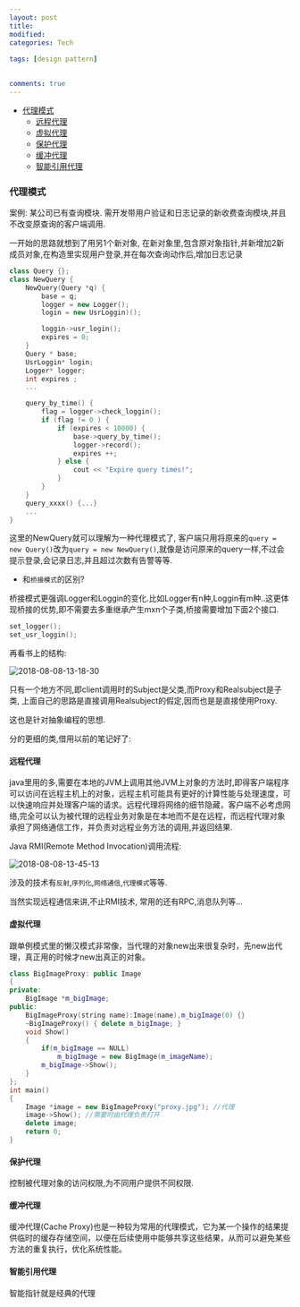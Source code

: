 ```yaml
---
layout: post
title:
modified:
categories: Tech
 
tags: [design pattern]

  
comments: true
---
```

<!-- TOC -->

- [代理模式](#代理模式)
    - [远程代理](#远程代理)
    - [虚拟代理](#虚拟代理)
    - [保护代理](#保护代理)
    - [缓冲代理](#缓冲代理)
    - [智能引用代理](#智能引用代理)

<!-- /TOC -->

### 代理模式

案例: 某公司已有查询模块. 需开发带用户验证和日志记录的新收费查询模块,并且不改变原查询的客户端调用.

一开始的思路就想到了用另1个新对象, 在新对象里,包含原对象指针,并新增加2新成员对象,在构造里实现用户登录,并在每次查询动作后,增加日志记录

```cpp
class Query {}; 
class NewQuery {
    NewQuery(Query *q) {
        base = q;
        logger = new Logger();
        login = new UsrLoggin)();

        loggin->usr_login();
        expires = 0;
    }
    Query * base;
    UsrLoggin* login;
    Logger* logger;
    int expires ;
    ...

    query_by_time() {
        flag = logger->check_loggin();
        if (flag != 0 ) {
            if (expires < 10000) {
                base->query_by_time();
                logger->record();
                expires ++;
            } else {
                cout << "Expire query times!";
            }
        }
    }
    query_xxxx() {...}
    ...
}
```

这里的NewQuery就可以理解为一种代理模式了, 客户端只用将原来的`query = new Query()`改为`query = new NewQuery()`,就像是访问原来的query一样,不过会提示登录,会记录日志,并且超过次数有告警等等.

* 和`桥接模式`的区别?

桥接模式更强调Logger和Loggin的变化.比如Logger有n种,Loggin有m种..这更体现桥接的优势,即不需要去多重继承产生mxn个子类,桥接需要增加下面2个接口.
```cpp
set_logger();
set_usr_loggin();
```
再看书上的结构:

![2018-08-08-13-18-30](https://images-1257933000.cos.ap-chengdu.myqcloud.com/2018-08-08-13-18-30.png)

只有一个地方不同,即client调用时的Subject是父类,而Proxy和Realsubject是子类, 上面自己的思路是直接调用Realsubject的假定,因而也是是直接使用Proxy.

这也是针对抽象编程的思想.

分的更细的类,借用以前的笔记好了:

#### 远程代理
java里用的多,需要在本地的JVM上调用其他JVM上对象的方法时,即得客户端程序可以访问在远程主机上的对象，远程主机可能具有更好的计算性能与处理速度，可以快速响应并处理客户端的请求。远程代理将网络的细节隐藏，客户端不必考虑网络,完全可以认为被代理的远程业务对象是在本地而不是在远程，而远程代理对象承担了网络通信工作，并负责对远程业务方法的调用,并返回结果.

Java RMI(Remote Method Invocation)调用流程:

![2018-08-08-13-45-13](https://images-1257933000.cos.ap-chengdu.myqcloud.com/2018-08-08-13-45-13.png)

涉及的技术有`反射`,`序列化`,`网络通信`,`代理模式`等等.

当然实现远程通信来讲,不止RMI技术, 常用的还有RPC,消息队列等...

#### 虚拟代理
跟单例模式里的懒汉模式非常像，当代理的对象new出来很复杂时，先new出代理，真正用的时候才new出真正的对象。

```cpp
class BigImageProxy: public Image  
{  
private:  
    BigImage *m_bigImage;  
public:  
    BigImageProxy(string name):Image(name),m_bigImage(0) {}  
    ~BigImageProxy() { delete m_bigImage; }  
    void Show()   
    {  
        if(m_bigImage == NULL)  
            m_bigImage = new BigImage(m_imageName);  
        m_bigImage->Show();  
    }  
};  
int main()  
{  
    Image *image = new BigImageProxy("proxy.jpg"); //代理  
    image->Show(); //需要时由代理负责打开  
    delete image;  
    return 0;  
}
```

#### 保护代理
控制被代理对象的访问权限,为不同用户提供不同权限.
#### 缓冲代理
缓冲代理(Cache Proxy)也是一种较为常用的代理模式，它为某一个操作的结果提供临时的缓存存储空间，以便在后续使用中能够共享这些结果，从而可以避免某些方法的重复执行，优化系统性能。
#### 智能引用代理
智能指针就是经典的代理
